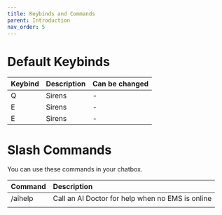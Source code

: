 ```yaml
---
title: Keybinds and Commands
parent: Introduction
nav_order: 5
---
```


# Default Keybinds

| **Keybind** | **Description**        | **Can be changed** |
|:------------|:-----------------------|:-------------------|
| Q           | Sirens                 | -                  |
| E           | Sirens                 | -                  |
| E           | Sirens                 | -                  |

# Slash Commands

You can use these commands in your chatbox.

| **Command** | **Description**                                     |
|:------------|:----------------------------------------------------|
| /aihelp     | Call an AI Doctor for help when no EMS is online    |
|             |                                                     |

